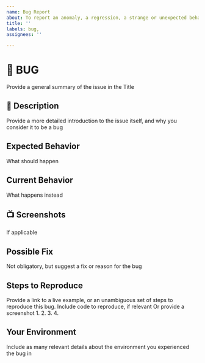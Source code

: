 ```yaml
---
name: Bug Report
about: To report an anomaly, a regression, a strange or unexpected behavior
title: ''
labels: bug,
assignees: ''

---
```


# 🔴 BUG
Provide a general summary of the issue in the Title

## 📝 Description
Provide a more detailed introduction to the issue itself, and why you consider it to be a bug

## Expected Behavior
What should happen

## Current Behavior
What happens instead

## 📺 Screenshots
If applicable

## Possible Fix
Not obligatory, but suggest a fix or reason for the bug

## Steps to Reproduce
Provide a link to a live example, or an unambiguous set of steps to reproduce this bug. Include code to reproduce, if relevant
Or provide a screenshot
1.
2.
3.
4.

## Your Environment
Include as many relevant details about the environment you experienced the bug in
